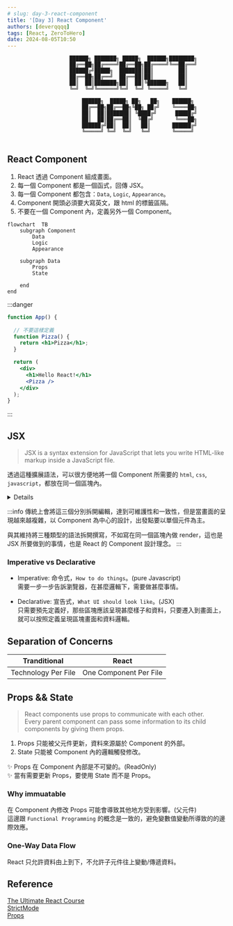 ```yaml
---
# slug: day-3-react-component
title: '[Day 3] React Component'
authors: [deverqqqq]
tags: [React, ZeroToHero]
date: 2024-08-05T10:50
---
```


```
                    ██████╗ ███████╗ █████╗  ██████╗████████╗
                    ██╔══██╗██╔════╝██╔══██╗██╔════╝╚══██╔══╝
                    ██████╔╝█████╗  ███████║██║        ██║   
                    ██╔══██╗██╔══╝  ██╔══██║██║        ██║   
                    ██║  ██║███████╗██║  ██║╚██████╗   ██║   
                    ╚═╝  ╚═╝╚══════╝╚═╝  ╚═╝ ╚═════╝   ╚═╝   
                                                             
                        ██████╗  █████╗ ██╗   ██╗    ██████╗ 
                        ██╔══██╗██╔══██╗╚██╗ ██╔╝    ╚════██╗
                        ██║  ██║███████║ ╚████╔╝      █████╔╝
                        ██║  ██║██╔══██║  ╚██╔╝       ╚═══██╗
                        ██████╔╝██║  ██║   ██║       ██████╔╝
                        ╚═════╝ ╚═╝  ╚═╝   ╚═╝       ╚═════╝ 
                                                             
```

<!--truncate-->

## React Component

1. React 透過 Component 組成畫面。
2. 每一個 Component 都是一個函式，回傳 JSX。
3. 每一個 Component 都包含：`Data`, `Logic`, `Appearance`。
4. Component 開頭必須要大寫英文，跟 html 的標籤區隔。
5. 不要在一個 Component 內，定義另外一個 Component。

```mermaid
flowchart  TB
    subgraph Component
        Data
        Logic
        Appearance

    subgraph Data
        Props
        State

    end
end
```


:::danger
```jsx
function App() {
  
  // 不要這樣定義
  function Pizza() {
    return <h1>Pizza</h1>;
  }

  return (
    <div>
      <h1>Hello React!</h1>
      <Pizza />
    </div>
  );
}
```
:::

## JSX

> JSX is a syntax extension for JavaScript that lets you write HTML-like markup inside a JavaScript file. 

透過這種擴展語法，可以很方便地將一個 Component 所需要的 `html`, `css`, `javascript`，都放在同一個區塊內。

<details>
JSX 實際上是透過 Babel 被轉換為 Jacascript 語法。  
</details>

:::info
傳統上會將這三個分別拆開編輯，達到可維護性和一致性，但是當畫面的呈現越來越複雜，以 Component 為中心的設計，出發點要以單個元件為主。

與其維持將三種類型的語法拆開撰寫，不如寫在同一個區塊內做 render，這也是 JSX 所要做到的事情，也是 React 的 Component 設計理念。
:::

### Imperative vs Declarative

- Imperative: 命令式，`How to do things`。(pure Javascript)  
需要一步一步告訴瀏覽器，在甚麼邏輯下，需要做甚麼事情。

- Declarative: 宣告式，`What UI should look like`。(JSX)  
只需要預先定義好，那些區塊應該呈現甚麼樣子和資料，只要遷入到畫面上，就可以按照定義呈現區塊畫面和資料邏輯。

## Separation of Concerns

|    Tranditional     |         React          |
| :-----------------: | :--------------------: |
| Technology Per File | One Component Per File |

## Props && State

> React components use props to communicate with each other.   
> Every parent component can pass some information to its child components by giving them props.

1. Props 只能被父元件更新，資料來源屬於 Component 的外部。
2. State 只能被 Component 內的邏輯觸發修改。

✨ Props 在 Component 內部是不可變的。(ReadOnly)  
✨ 當有需要更新 Props，要使用 State 而不是 Props。

### Why immuatable

在 Component 內修改 Props 可能會導致其他地方受到影響。(父元件)  
這邊跟 `Functional Programming` 的概念是一致的，避免變數值變動所導致的的邊際效應。

### One-Way Data Flow
React 只允許資料由上到下，不允許子元件往上變動/傳遞資料。

## Reference
[The Ultimate React Course](https://www.udemy.com/course/the-ultimate-react-course)  
[StrictMode](https://react.dev/reference/react/StrictMode)  
[Props](https://react.dev/learn/passing-props-to-a-component)
